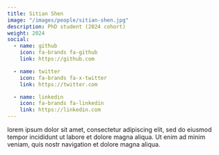 ```yaml
---
title: Sitian Shen
image: "/images/people/sitian-shen.jpg"
description: PhD student (2024 cohort)
weight: 2024
social:
  - name: github
    icon: fa-brands fa-github
    link: https://github.com

  - name: twitter
    icon: fa-brands fa-x-twitter
    link: https://twitter.com

  - name: linkedin
    icon: fa-brands fa-linkedin
    link: https://linkedin.com
---
```


lorem ipsum dolor sit amet, consectetur adipiscing elit, sed do eiusmod tempor incididunt ut labore et dolore magna aliqua. Ut enim ad minim veniam, quis nostr navigation et dolore magna aliqua.
